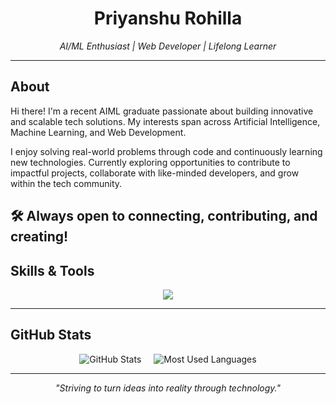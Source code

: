 <h1 align="center">Priyanshu Rohilla</h1>

<p align="center">
  <em>AI/ML Enthusiast | Web Developer | Lifelong Learner</em>
</p>

---

## About
Hi there! I'm a recent AIML graduate passionate about building innovative and scalable tech solutions. My interests span across Artificial Intelligence, Machine Learning, and  Web Development.

I enjoy solving real-world problems through code and continuously learning new technologies. Currently exploring opportunities to contribute to impactful projects, collaborate with like-minded developers, and grow within the tech community.

🛠️ Always open to connecting, contributing, and creating!
---

## Skills & Tools

<p align="center">
  <img src="https://skillicons.dev/icons?i=python,anaconda,mysql,flask,html,css,js,figma,git,github,vscode" />
</p>

---

## GitHub Stats

<p align="center" style="display: flex; justify-content: center; gap: 20px; align-items: center;">
    <img src="https://github-readme-stats.vercel.app/api?username=priyanshu14012003&show_icons=true&theme=midnight-purple&hide_border=true" alt="GitHub Stats" style="max-width: 100%; height: auto;" />
    <img src="https://github-readme-stats.vercel.app/api/top-langs/?username=priyanshu14012003&layout=compact&theme=midnight-purple&hide_border=true&card_width=400" alt="Most Used Languages" style="max-width: 100%; height: auto;" />
</p>

---

<p align="center">
  <em>"Striving to turn ideas into reality through technology."</em>
</p>
